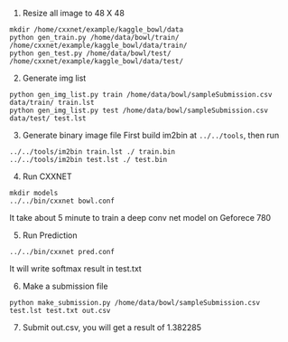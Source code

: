 1. Resize all image to 48 X 48
```
mkdir /home/cxxnet/example/kaggle_bowl/data
python gen_train.py /home/data/bowl/train/ /home/cxxnet/example/kaggle_bowl/data/train/
python gen_test.py /home/data/bowl/test/ /home/cxxnet/example/kaggle_bowl/data/test/
```

2. Generate img list
```
python gen_img_list.py train /home/data/bowl/sampleSubmission.csv data/train/ train.lst
python gen_img_list.py test /home/data/bowl/sampleSubmission.csv data/test/ test.lst
```

3. Generate binary image file
First build im2bin at ```../../tools```, then run
```
../../tools/im2bin train.lst ./ train.bin
../../tools/im2bin test.lst ./ test.bin
```

4. Run CXXNET
```
mkdir models
../../bin/cxxnet bowl.conf
```
It take about 5 minute to train a deep conv net model on Geforece 780

5. Run Prediction
```
../../bin/cxxnet pred.conf
```
It will write softmax result in test.txt

6. Make a submission file

```
python make_submission.py /home/data/bowl/sampleSubmission.csv test.lst test.txt out.csv
```

7. Submit out.csv, you will get a result of 1.382285

